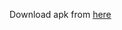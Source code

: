 Download apk from [here](https://raw.githubusercontent.com/ayan-furkan/CRANECORP/blob/main/MOBILE/portflow.apk)
